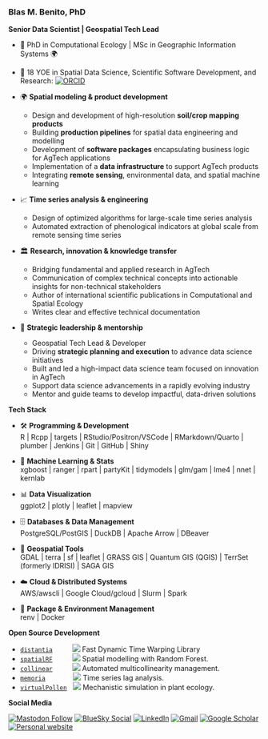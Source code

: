 
<!--
**BlasBenito/BlasBenito** is a ✨ _special_ ✨ repository because its `README.md` (this file) appears on your GitHub profile.

Here are some ideas to get you started:
👋
- 🔭 I’m currently working on ...
- 🌱 I’m currently learning ...
- 👯 I’m looking to collaborate on ...
- 🤔 I’m looking for help with ...
- 💬 Ask me about ...
- 📫 How to reach me: ...
- 😄 Pronouns: ...
- ⚡ Fun fact: ...

<img align="right" src="URL_TO_IMAGE_HERE" width="200px" style="width:200px;"/>

-->

### Blas M. Benito, PhD

__Senior Data Scientist | Geospatial Tech Lead__

- :roller_coaster: PhD in Computational Ecology | MSc in Geographic Information Systems 🌍
- :notebook: 18 YOE in Spatial Data Science, Scientific Software Development, and Research: [![ORCID](https://img.shields.io/badge/ORCID-a6ce39.svg)](https://orcid.org/0000-0001-5105-7232)

- 🌍 **Spatial modeling & product development**
  - Design and development of high-resolution **soil/crop mapping products**
  - Building **production pipelines** for spatial data engineering and modelling
  - Development of **software packages** encapsulating business logic for AgTech applications
  - Implementation of a **data infrastructure** to support AgTech products  
  - Integrating **remote sensing**, environmental data, and spatial machine learning
   
- 📈 **Time series analysis & engineering** 
  - Design of optimized algorithms for large-scale time series analysis
  - Automated extraction of phenological indicators at global scale from remote sensing time series  

- 🏛️ **Research, innovation & knowledge transfer** 
  - Bridging fundamental and applied research in AgTech
  - Communication of complex technical concepts into actionable insights for non-technical stakeholders  
  - Author of international scientific publications in Computational and Spatial Ecology
  - Writes clear and effective technical documentation  

- 🚀 **Strategic leadership & mentorship**  
  - Geospatial Tech Lead & Developer
  - Driving **strategic planning and execution** to advance data science initiatives
  - Built and led a high-impact data science team focused on innovation in AgTech
  - Support data science advancements in a rapidly evolving industry  
  - Mentor and guide teams to develop impactful, data-driven solutions
 
__Tech Stack__

- 🛠️ **Programming & Development**  
  R | Rcpp | targets  | RStudio/Positron/VSCode | RMarkdown/Quarto | plumber | Jenkins | Git | GitHub | Shiny

- 🤖 **Machine Learning & Stats**  
  xgboost | ranger | rpart | partyKit | tidymodels | glm/gam | lme4 | nnet | kernlab

- 📊 **Data Visualization**  
  ggplot2 | plotly | leaflet | mapview 

- 🗄️ **Databases & Data Management**  
  PostgreSQL/PostGIS | DuckDB | Apache Arrow | DBeaver

- 🧭 **Geospatial Tools**  
  GDAL | terra | sf | leaflet | GRASS GIS | Quantum GIS (QGIS) | TerrSet (formerly IDRISI) | SAGA GIS

- ☁️ **Cloud & Distributed Systems**  
  AWS/awscli | Google Cloud/gcloud | Slurm | Spark  

- 🔧 **Package & Environment Management**  
  renv | Docker
 
__Open Source Development__

  - [`distantia`](https://CRAN.R-project.org/package=distantia)&nbsp;&nbsp;&nbsp;&nbsp;&nbsp;&nbsp;&nbsp;&nbsp;&nbsp; ![](https://cranlogs.r-pkg.org/badges/grand-total/distantia) Fast Dynamic Time Warping Library
  - [`spatialRF`](https://CRAN.R-project.org/package=spatialRF) &nbsp;&nbsp;&nbsp;&nbsp;&nbsp;&nbsp;&nbsp;&nbsp; ![](https://cranlogs.r-pkg.org/badges/grand-total/spatialRF) Spatial modelling with Random Forest.
  - [`collinear`](https://CRAN.R-project.org/package=collinear) &nbsp;&nbsp;&nbsp;&nbsp;&nbsp;&nbsp;&nbsp;&nbsp; ![](https://cranlogs.r-pkg.org/badges/grand-total/collinear) Automated multicollinearity management.
  - [`memoria`](https://cran.r-project.org/web/packages/memoria/index.html) &nbsp;&nbsp;&nbsp;&nbsp;&nbsp;&nbsp;&nbsp;&nbsp;&nbsp;&nbsp;&nbsp;&nbsp; ![](https://cranlogs.r-pkg.org/badges/grand-total/memoria) Time series lag analysis.
  - [`virtualPollen`](https://cran.r-project.org/web/packages/virtualPollen/index.html) &nbsp; ![](https://cranlogs.r-pkg.org/badges/grand-total/virtualPollen) Mechanistic simulation in plant ecology.

__Social Media__

[![Mastodon Follow](https://img.shields.io/mastodon/follow/109265705390787610?domain=https%3A%2F%2Ffosstodon.org&style=social)](https://fosstodon.org/@blasbenito)
[![BlueSky Social](https://img.shields.io/twitter/url?style=social&label=BlueSky&logo=twitter&url=https://bsky.app/profile/blasbenito.com)](https://bsky.app/profile/blasbenito.com)
[![LinkedIn](https://img.shields.io/twitter/url?style=social&label=connect%20with%20me&logo=linkedin&url=https://www.linkedin.com/in/blas-m-benito-6174a643/)](https://www.linkedin.com/in/blas-m-benito-6174a643/)
[![Gmail](https://img.shields.io/twitter/url?style=social&label=blasbenito@gmail.com&logo=gmail&url=https://www.gmail.com)](mailto:blasbenito@gmail.com)
[![Google Scholar](https://img.shields.io/twitter/url?style=social&label=Scholar&logo=googlescholar&url=https://scholar.google.es/citations?user=WBTp0McAAAAJ)](https://scholar.google.es/citations?user=WBTp0McAAAAJ)
[![Personal website](https://img.shields.io/twitter/url?style=social&label=Website&logo=netlify&url=https://www.blasbenito.com)](https://www.blasbenito.com)





<!--

__Tech__

[![BlasBenito's GitHub stats](https://github-readme-stats.vercel.app/api?username=daniaalnadir&show_icons=true&theme=dracula&count_private=true)

[![Linux](https://svgshare.com/i/Zhy.svg)](https://svgshare.com/i/Zhy.svg)
[![R](https://img.shields.io/badge/-programming-black?style=plastic&logo=r&link=https://github.com/blasbenito/)](https://github.com/blasbenito/)
[![PostgreSQL](https://img.shields.io/badge/-programming-white?style=flat-square&logo=r&link=https://github.com/blasbenito/)](https://github.com/blasbenito/)
![Postgres](https://img.shields.io/badge/-PostgreSQL-white?&logo=postgresql&link=https://github.com/blasbenito/)

-->
